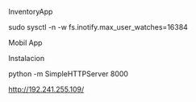 InventoryApp

sudo sysctl -n -w fs.inotify.max_user_watches=16384

Mobil App  

Instalacion


python -m SimpleHTTPServer 8000

http://192.241.255.109/